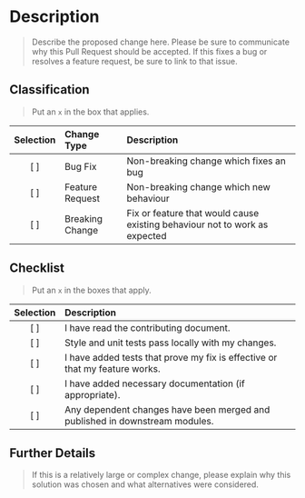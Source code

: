 # Description

> Describe the proposed change here. Please be sure to communicate why this Pull Request should be accepted. If this fixes a bug or resolves a feature request, be sure to link to that issue.

## Classification

> Put an `x` in the box that applies.

| Selection | Change Type | Description |
| :---: | :--- | :--- |
| [ ] | Bug Fix | Non-breaking change which fixes an bug |
| [ ] | Feature Request | Non-breaking change which new behaviour |
| [ ] | Breaking Change | Fix or feature that would cause existing behaviour not to work as expected |

## Checklist

> Put an `x` in the boxes that apply.

| Selection | Description |
| :---: | :--- |
| [ ] | I have read the contributing document. |
| [ ] | Style and unit tests pass locally with my changes. |
| [ ] | I have added tests that prove my fix is effective or that my feature works. |
| [ ] | I have added necessary documentation (if appropriate). |
| [ ] | Any dependent changes have been merged and published in downstream modules. |

## Further Details

> If this is a relatively large or complex change, please explain why this solution was chosen and what alternatives were considered.
